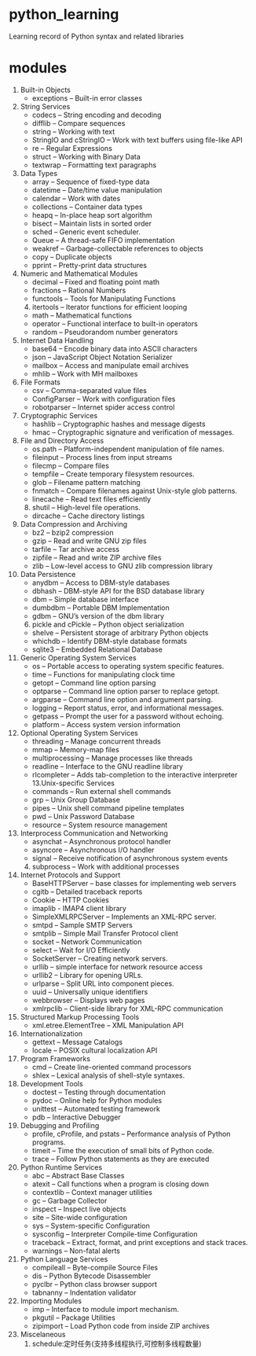 # python_learning
Learning record of Python syntax and related libraries
# modules

01. Built-in Objects
    - exceptions – Built-in error classes
02. String Services
    - codecs – String encoding and decoding
    - difflib – Compare sequences
    - string – Working with text
    - StringIO and cStringIO – Work with text buffers using file-like API
    - re – Regular Expressions
    - struct – Working with Binary Data
    - textwrap – Formatting text paragraphs
03. Data Types
    - array – Sequence of fixed-type data
    - datetime – Date/time value manipulation
    - calendar – Work with dates
    - collections – Container data types
    - heapq – In-place heap sort algorithm
    - bisect – Maintain lists in sorted order
    - sched – Generic event scheduler.
    - Queue – A thread-safe FIFO implementation
    - weakref – Garbage-collectable references to objects
    - copy – Duplicate objects
    - pprint – Pretty-print data structures
04. Numeric and Mathematical Modules
    - decimal – Fixed and floating point math
    - fractions – Rational Numbers
    - functools – Tools for Manipulating Functions
    04. itertools – Iterator functions for efficient looping
    - math – Mathematical functions
    - operator – Functional interface to built-in operators
    - random – Pseudorandom number generators
05. Internet Data Handling
    - base64 – Encode binary data into ASCII characters
    - json – JavaScript Object Notation Serializer
    - mailbox – Access and manipulate email archives
    - mhlib – Work with MH mailboxes
06. File Formats
    - csv – Comma-separated value files
    - ConfigParser – Work with configuration files
    - robotparser – Internet spider access control
07. Cryptographic Services
    - hashlib – Cryptographic hashes and message digests
    - hmac – Cryptographic signature and verification of messages.
08. File and Directory Access
    - os.path – Platform-independent manipulation of file names.
    - fileinput – Process lines from input streams
    - filecmp – Compare files
    - tempfile – Create temporary filesystem resources.
    - glob – Filename pattern matching
    - fnmatch – Compare filenames against Unix-style glob patterns.
    - linecache – Read text files efficiently
    08. shutil – High-level file operations.
    - dircache – Cache directory listings
09. Data Compression and Archiving
    - bz2 – bzip2 compression
    - gzip – Read and write GNU zip files
    - tarfile – Tar archive access
    - zipfile – Read and write ZIP archive files
    - zlib – Low-level access to GNU zlib compression library
10. Data Persistence
    - anydbm – Access to DBM-style databases
    - dbhash – DBM-style API for the BSD database library
    - dbm – Simple database interface
    - dumbdbm – Portable DBM Implementation
    - gdbm – GNU’s version of the dbm library
    06. pickle and cPickle – Python object serialization
    - shelve – Persistent storage of arbitrary Python objects
    - whichdb – Identify DBM-style database formats
    - sqlite3 – Embedded Relational Database
11. Generic Operating System Services
    - os – Portable access to operating system specific features.
    - time – Functions for manipulating clock time
    - getopt – Command line option parsing
    - optparse – Command line option parser to replace getopt.
    - argparse – Command line option and argument parsing.
    - logging – Report status, error, and informational messages.
    - getpass – Prompt the user for a password without echoing.
    - platform – Access system version information
12. Optional Operating System Services
    - threading – Manage concurrent threads
    - mmap – Memory-map files
    - multiprocessing – Manage processes like threads
    - readline – Interface to the GNU readline library
    - rlcompleter – Adds tab-completion to the interactive interpreter
13.Unix-specific Services
    - commands – Run external shell commands
    - grp – Unix Group Database
    - pipes – Unix shell command pipeline templates
    - pwd – Unix Password Database
    - resource – System resource management
14. Interprocess Communication and Networking
    - asynchat – Asynchronous protocol handler
    - asyncore – Asynchronous I/O handler
    - signal – Receive notification of asynchronous system events
    04. subprocess – Work with additional processes
15. Internet Protocols and Support
    - BaseHTTPServer – base classes for implementing web servers
    - cgitb – Detailed traceback reports
    - Cookie – HTTP Cookies
    - imaplib - IMAP4 client library
    - SimpleXMLRPCServer – Implements an XML-RPC server.
    - smtpd – Sample SMTP Servers
    - smtplib – Simple Mail Transfer Protocol client
    - socket – Network Communication
    - select – Wait for I/O Efficiently
    - SocketServer – Creating network servers.
    - urllib – simple interface for network resource access
    - urllib2 – Library for opening URLs.
    - urlparse – Split URL into component pieces.
    - uuid – Universally unique identifiers
    - webbrowser – Displays web pages
    - xmlrpclib – Client-side library for XML-RPC communication
16. Structured Markup Processing Tools
    - xml.etree.ElementTree – XML Manipulation API
17. Internationalization
    - gettext – Message Catalogs
    - locale – POSIX cultural localization API
18. Program Frameworks
    - cmd – Create line-oriented command processors
    - shlex – Lexical analysis of shell-style syntaxes.
19. Development Tools
    - doctest – Testing through documentation
    - pydoc – Online help for Python modules
    - unittest – Automated testing framework
    - pdb – Interactive Debugger
20. Debugging and Profiling
    - profile, cProfile, and pstats – Performance analysis of Python programs.
    - timeit – Time the execution of small bits of Python code.
    - trace – Follow Python statements as they are executed
21. Python Runtime Services
    - abc – Abstract Base Classes
    - atexit – Call functions when a program is closing down
    - contextlib – Context manager utilities
    - gc – Garbage Collector
    - inspect – Inspect live objects
    - site – Site-wide configuration
    - sys – System-specific Configuration
    - sysconfig – Interpreter Compile-time Configuration
    - traceback – Extract, format, and print exceptions and stack traces.
    - warnings – Non-fatal alerts
22. Python Language Services
    - compileall – Byte-compile Source Files
    - dis – Python Bytecode Disassembler
    - pyclbr – Python class browser support
    - tabnanny – Indentation validator
23. Importing Modules
    - imp – Interface to module import mechanism.
    - pkgutil – Package Utilities
    - zipimport – Load Python code from inside ZIP archives
24. Miscelaneous
    01. schedule:定时任务(支持多线程执行,可控制多线程数量)